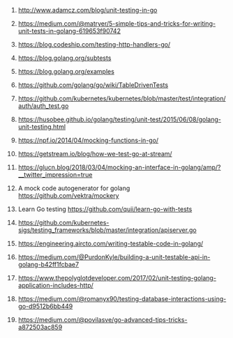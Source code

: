 1. http://www.adamcz.com/blog/unit-testing-in-go
2. https://medium.com/@matryer/5-simple-tips-and-tricks-for-writing-unit-tests-in-golang-619653f90742
3. https://blog.codeship.com/testing-http-handlers-go/
4. https://blog.golang.org/subtests
5. https://blog.golang.org/examples
6. https://github.com/golang/go/wiki/TableDrivenTests
7. https://github.com/kubernetes/kubernetes/blob/master/test/integration/auth/auth_test.go
8. https://husobee.github.io/golang/testing/unit-test/2015/06/08/golang-unit-testing.html
9. https://npf.io/2014/04/mocking-functions-in-go/
10. https://getstream.io/blog/how-we-test-go-at-stream/
11. https://glucn.blog/2018/03/04/mocking-an-interface-in-golang/amp/?__twitter_impression=true
12. A mock code autogenerator for golang
    https://github.com/vektra/mockery
13. Learn Go testing 
https://github.com/quii/learn-go-with-tests

14. https://github.com/kubernetes-sigs/testing_frameworks/blob/master/integration/apiserver.go
15. https://engineering.aircto.com/writing-testable-code-in-golang/
16. https://medium.com/@PurdonKyle/building-a-unit-testable-api-in-golang-b42ff1fcbae7
17. https://www.thepolyglotdeveloper.com/2017/02/unit-testing-golang-application-includes-http/
18. https://medium.com/@romanyx90/testing-database-interactions-using-go-d9512b6bb449
19. https://medium.com/@povilasve/go-advanced-tips-tricks-a872503ac859

